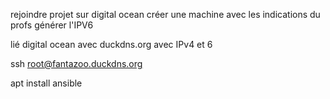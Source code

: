 rejoindre projet sur digital ocean
créer une machine avec les indications du profs
générer l'IPV6

lié digital ocean avec duckdns.org avec IPv4 et 6

ssh root@fantazoo.duckdns.org

apt install ansible